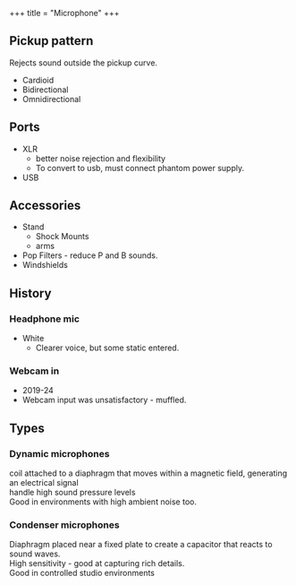+++
title = "Microphone"
+++

## Pickup pattern
Rejects sound outside the pickup curve.

- Cardioid 
- Bidirectional
- Omnidirectional

## Ports
- XLR
  - better noise rejection and flexibility
  - To convert to usb, must connect phantom power supply.
- USB

## Accessories
- Stand 
  - Shock Mounts
  - arms
- Pop Filters - reduce P and B sounds.
- Windshields

## History

### Headphone mic
- White 
  - Clearer voice, but some static entered.

### Webcam in 
- 2019-24
- Webcam input was unsatisfactory - muffled.

## Types
### Dynamic microphones 
coil attached to a diaphragm that moves within a magnetic field, generating an electrical signal  
handle high sound pressure levels  
Good in environments with high ambient noise too.

### Condenser microphones
Diaphragm placed near a fixed plate to create a capacitor that reacts to sound waves.  
High sensitivity - good at capturing rich details.  
Good in controlled studio environments

